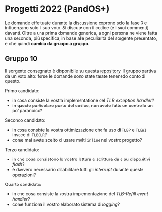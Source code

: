 # Progetti 2022 (PandOS+)

Le domande effettuate durante la discussione coprono solo la fase 3 e
influenzano solo il suo voto. Si discute con il codice (e i suoi commenti)
davanti. Oltre a una prima domande generica, a ogni persona ne viene fatta una
seconda, più specifica, in base alle peculiarità del sorgente presentato, e che
quindi **cambia da gruppo a gruppo**.

## Gruppo 10

Il sorgente consegnato è disponibile su questa [repository](https://github.com/lucat1/unibo_08574_progetto).
Il gruppo partiva da un voto alto: forse le domande sono state tarate tenenedo
conto di questo.

Primo candidato:

- in cosa consiste la vostra implementatione del _TLB exception handler_?
- in questo particolare punto del codice, non avete fatto un controllo un po'
  paranoico?

Secondo candidato:

- in cosa consiste la vostra ottimizzazione che fa uso di `TLBP` e `TLBWI`
  invece di `TLBCLR`?
- come mai avete scelto di usare molti `inline` nel vostro progetto?

Terzo candidato:

- in che cosa consistono le vostre lettura e scrittura da e su dispositivi
  _flash_?
- è davvero necessario disabilitare tutti gli _interrupt_ durante queste
  operazioni?

Quarto candidato:

- in che cosa consiste la vostra implementazione del _TLB-Refill event handler_?
- come funziona il vostro elaborato sistema di _logging_?
